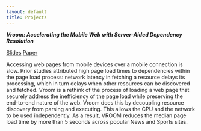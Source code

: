 ```yaml
---
layout: default
title: Projects
---
```


***Vroom: Accelerating the Mobile Web with Server-Aided Dependency Resolution***

[Slides][]
[Paper][]

[Slides]: https://docs.google.com/presentation/d/1AKqUnORLFiN3zoKrSxb2jSRHs-qVJiJG7YMuZw6rfFk/edit?usp=sharing
[Paper]: pdfs/vroom-sigcomm-17.pdf

Accessing web pages from mobile devices over a mobile connection is slow.
Prior studies attributed high page load times to dependencies within the 
page load process: network latency in fetching a resource delays its processing,
which in turn delays when other resources can be discovered and fetched.
Vroom is a rethink of the process of loading a web page that securely address the
inefficiency of the page load while preserving the end-to-end nature of the web.
Vroom does this by decoupling resource discovery from parsing and executing.
This allows the CPU and the network to be used independently. As a result, 
VROOM reduces the median page load time by more than 5 seconds 
across popular News and Sports sites.
